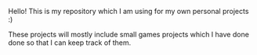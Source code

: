 Hello! This is my repository which I am using for my own personal projects :)

These projects will mostly include small games projects which I have done done so that I can keep track of them.

<!---
KyleRClarke/KyleRClarke is a ✨ special ✨ repository because its `README.md` (this file) appears on your GitHub profile.
You can click the Preview link to take a look at your changes.
--->
